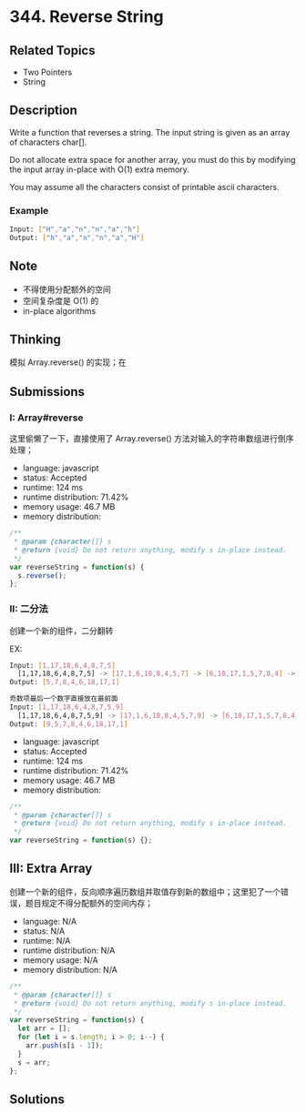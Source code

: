 # 344. Reverse String

## Related Topics

- Two Pointers
- String

## Description

Write a function that reverses a string. The input string is given as an array of characters char[].

Do not allocate extra space for another array, you must do this by modifying the input array in-place with O(1) extra memory.

You may assume all the characters consist of printable ascii characters.

### Example

```bash
Input: ["H","a","n","n","a","h"]
Output: ["h","a","n","n","a","H"]
```

## Note

- 不得使用分配额外的空间
- 空间复杂度是 O(1) 的
- in-place algorithms

## Thinking

模拟 Array.reverse() 的实现；在

## Submissions

### I: Array\#reverse

这里偷懒了一下，直接使用了 Array.reverse() 方法对输入的字符串数组进行倒序处理；

- language: javascript
- status: Accepted
- runtime: 124 ms
- runtime distribution: 71.42%
- memory usage: 46.7 MB
- memory distribution:

```javascript
/**
 * @param {character[]} s
 * @return {void} Do not return anything, modify s in-place instead.
 */
var reverseString = function(s) {
  s.reverse();
};
```

### II: 二分法

创建一个新的组件，二分翻转

EX:

```bash
Input: [1,17,18,6,4,8,7,5]
  [1,17,18,6,4,8,7,5] -> [17,1,6,18,8,4,5,7] -> [6,18,17,1,5,7,8,4] -> [5,7,8,4,6,18,17,1]
Output: [5,7,8,4,6,18,17,1]

奇数项最后一个数字直接放在最前面
Input: [1,17,18,6,4,8,7,5,9]
  [1,17,18,6,4,8,7,5,9] -> [17,1,6,18,8,4,5,7,9] -> [6,18,17,1,5,7,8,4,9] -> [5,7,8,4,6,18,17,1,9] -> [9,5,7,8,4,6,18,17,1]
Output: [9,5,7,8,4,6,18,17,1]
```

- language: javascript
- status: Accepted
- runtime: 124 ms
- runtime distribution: 71.42%
- memory usage: 46.7 MB
- memory distribution:

```javascript
/**
 * @param {character[]} s
 * @return {void} Do not return anything, modify s in-place instead.
 */
var reverseString = function(s) {};
```

## III: Extra Array

创建一个新的组件，反向顺序遍历数组并取值存到新的数组中；这里犯了一个错误，题目规定不得分配额外的空间内存；

- language: N/A
- status: N/A
- runtime: N/A
- runtime distribution: N/A
- memory usage: N/A
- memory distribution: N/A

```javascript
/**
 * @param {character[]} s
 * @return {void} Do not return anything, modify s in-place instead.
 */
var reverseString = function(s) {
  let arr = [];
  for (let i = s.length; i > 0; i--) {
    arr.push(s[i - 1]);
  }
  s = arr;
};
```

## Solutions
